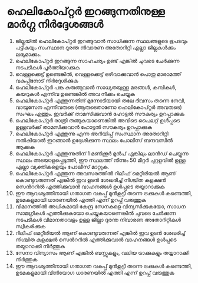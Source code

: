 # ഹെലികോപ്റ്റര്‍ ഇറങ്ങുന്നതിനുള്ള മാര്‍ഗ്ഗ നിര്‍ദ്ദേശങ്ങള്‍

1.  ജില്ലയില്‍ ഹെലികോപ്റ്റര്‍ ഇറങ്ങുവാന്‍ സാധിക്കുന്ന സ്ഥലങ്ങളുടെ ഭൂപടവും പട്ടികയും സംസ്ഥാന ദുരന്ത നിവാരണ അതോറിറ്റി എല്ലാ ജില്ലകള്‍ക്കും ലഭ്യമാക്കും.
2.  ഹെലികോപ്റ്റര്‍ ഇറങ്ങുന്ന സാഹചര്യം ഉണ്ട് എങ്കില്‍ ചുവടെ ചേര്‍ക്കുന്ന നടപടികള്‍ പൂര്‍ത്തിയാക്കുക
   1.  വെള്ളക്കെട്ട് ഉണ്ടെങ്കില്‍, വെള്ളക്കെട്ട് ഒഴിവാക്കുവാന്‍ പൊതു മാരാമത്ത് വകുപ്പിനോട് നിര്‍ദ്ദേശിക്കുക
   2.  ഹെലികോപ്റ്റര്‍ പങ്ക കുരുങ്ങുവാന്‍ സാധ്യതയുള്ള മരങ്ങള്‍, കമ്പികള്‍, കയറുകള്‍ എന്നിവ ഉണ്ടെങ്കില്‍ അവ നീക്കം ചെയ്യുക
   3.  ഹെലികോപ്റ്റര്‍ എത്തുന്നതിന് മുന്നോടിയായി തലേ ദിവസം തന്നെ നേവി, വായുസേന എന്നിവരുടെ \(ആരുടെതാണോ ഹെലികോപ്റ്റര്‍ അവരുടെ\) സംഘം എത്തും. ഇവര്‍ക്ക് താമസിക്കുവാന്‍ ഹോട്ടല്‍ സൗകര്യം ഉറപ്പാക്കുക
   4.  ഹെലികോപ്റ്റര്‍ രാത്രി തങ്ങുകയാണെങ്കില്‍ അവിടെ പൈലറ്റ് ഉള്‍പ്പടെ ഉള്ളവര്‍ക്ക് താമസിക്കുവാന്‍ ഹോട്ടല്‍ സൗകര്യം ഉറപ്പാക്കുക
   5.  ഹെലികോപ്റ്റര്‍ എത്തുന്നു എന്ന അറിയിപ്പ് സംസ്ഥാന അതോറിറ്റി നല്‍കിയാല്‍ ഇറങ്ങാന്‍ ഉദ്ദേശിക്കുന്ന സ്ഥലം പോലീസ് ബന്ദവസില്‍ ആക്കുക
   6.  ഹെലികോപ്റ്റര്‍ എത്തുന്നുതിന് 1 മണിക്കൂര്‍ മുന്‍പ് എങ്കിലും ലാന്‍ഡ് ചെയ്യുന്ന സ്ഥലം അടയാളപ്പെടുത്തി, ഈ സ്ഥലത്ത് നിന്നും 50 മീറ്റര്‍ ചുറ്റളവില്‍ ഉള്ള എല്ലാ വ്യക്തികളെയും പോലീസ് മാറ്റുക.
   7.  ഹെലികോപ്റ്റര്‍ എത്തുന്ന അവസരത്തില്‍ റിലീഫ് മെറ്റീരിയല്‍ ആണ് കൊണ്ടുവരുന്നത് എങ്കില്‍ ഇവ ഉടന്‍ ശേഖരിച്ച് നിശ്ചിത കളക്ഷന്‍ സെന്‍ററില്‍ എത്തിക്കുവാന്‍ വാഹനങ്ങള്‍ ഉള്‍പ്പടെ തയ്യാറാക്കുക
   8.  ഈ ആവശ്യത്തിനായി ഗതാഗത വകുപ്പ് മുന്‍കൂട്ടി തന്നെ ട്രക്കുകള്‍ കണ്ടെത്തി, ഉടമകളുമായി ധാരണയില്‍ എത്തി എന്ന് ഉറപ്പ് വരുത്തുക
3.  വിമാനത്തില്‍ അധികമായി കേന്ദ്ര സേനകളെ വിന്യസിക്കുകയോ, സാധന സാമഗ്രികള്‍ എത്തിക്കുകയോ ചെയ്യുകയാണെങ്കില്‍ ചുവടെ ചേര്‍ക്കുന്ന നടപടികള്‍ വിമാനതാവളം ഉള്ള ജില്ലാ ദുരന്ത നിവാരണ അതോറിറ്റികള്‍ സ്വീകരിക്കുക
   1.  റിലീഫ് മെറ്റീരിയല്‍ ആണ് കൊണ്ടുവരുന്നത് എങ്കില്‍ ഇവ ഉടന്‍ ശേഖരിച്ച് നിശ്ചിത കളക്ഷന്‍ സെന്‍ററില്‍ എത്തിക്കുവാന്‍ വാഹനങ്ങള്‍ ഉള്‍പ്പടെ തയ്യാറാക്കി നിര്‍ത്തുക
   2.  സേനാ വിന്യാസം ആണ് എങ്കില്‍ ബസ്സുകളും, വലിയ ട്രാക്കുകളും തയ്യാറാക്കി നിര്‍ത്തുക
   3.  ഈ ആവശ്യത്തിനായി ഗതാഗത വകുപ്പ് മുന്‍കൂട്ടി തന്നെ ട്രക്കുകള്‍ കണ്ടെത്തി, ഉടമകളുമായി വിനിയോഗ ധാരണയില്‍ എത്തി എന്ന് ഉറപ്പ് വരുത്തുക

 

